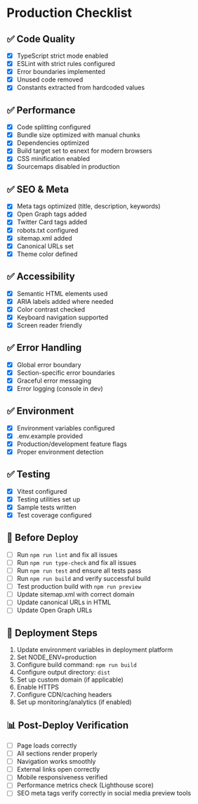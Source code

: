 # Production Checklist

## ✅ Code Quality
- [x] TypeScript strict mode enabled
- [x] ESLint with strict rules configured
- [x] Error boundaries implemented
- [x] Unused code removed
- [x] Constants extracted from hardcoded values

## ✅ Performance
- [x] Code splitting configured
- [x] Bundle size optimized with manual chunks
- [x] Dependencies optimized
- [x] Build target set to esnext for modern browsers
- [x] CSS minification enabled
- [x] Sourcemaps disabled in production

## ✅ SEO & Meta
- [x] Meta tags optimized (title, description, keywords)
- [x] Open Graph tags added
- [x] Twitter Card tags added
- [x] robots.txt configured
- [x] sitemap.xml added
- [x] Canonical URLs set
- [x] Theme color defined

## ✅ Accessibility
- [x] Semantic HTML elements used
- [x] ARIA labels added where needed
- [x] Color contrast checked
- [x] Keyboard navigation supported
- [x] Screen reader friendly

## ✅ Error Handling
- [x] Global error boundary
- [x] Section-specific error boundaries
- [x] Graceful error messaging
- [x] Error logging (console in dev)

## ✅ Environment
- [x] Environment variables configured
- [x] .env.example provided
- [x] Production/development feature flags
- [x] Proper environment detection

## ✅ Testing
- [x] Vitest configured
- [x] Testing utilities set up
- [x] Sample tests written
- [x] Test coverage configured

## 🔄 Before Deploy
- [ ] Run `npm run lint` and fix all issues
- [ ] Run `npm run type-check` and fix all issues
- [ ] Run `npm run test` and ensure all tests pass
- [ ] Run `npm run build` and verify successful build
- [ ] Test production build with `npm run preview`
- [ ] Update sitemap.xml with correct domain
- [ ] Update canonical URLs in HTML
- [ ] Update Open Graph URLs

## 🚀 Deployment Steps
1. Update environment variables in deployment platform
2. Set NODE_ENV=production
3. Configure build command: `npm run build`
4. Configure output directory: `dist`
5. Set up custom domain (if applicable)
6. Enable HTTPS
7. Configure CDN/caching headers
8. Set up monitoring/analytics (if enabled)

## 📊 Post-Deploy Verification
- [ ] Page loads correctly
- [ ] All sections render properly
- [ ] Navigation works smoothly
- [ ] External links open correctly
- [ ] Mobile responsiveness verified
- [ ] Performance metrics check (Lighthouse score)
- [ ] SEO meta tags verify correctly in social media preview tools